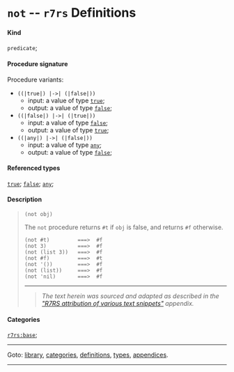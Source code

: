 

<a id='definition__r7rs__not'></a>

# `not` -- `r7rs` Definitions


#### Kind

`predicate`;


#### Procedure signature

Procedure variants:
 * `((|true|) |->| (|false|))`
   * input: a value of type [`true`](../../r7rs/types/true.md#type__r7rs__true);
   * output: a value of type [`false`](../../r7rs/types/false.md#type__r7rs__false);
 * `((|false|) |->| (|true|))`
   * input: a value of type [`false`](../../r7rs/types/false.md#type__r7rs__false);
   * output: a value of type [`true`](../../r7rs/types/true.md#type__r7rs__true);
 * `((|any|) |->| (|false|))`
   * input: a value of type [`any`](../../r7rs/types/any.md#type__r7rs__any);
   * output: a value of type [`false`](../../r7rs/types/false.md#type__r7rs__false);


#### Referenced types

[`true`](../../r7rs/types/true.md#type__r7rs__true);
[`false`](../../r7rs/types/false.md#type__r7rs__false);
[`any`](../../r7rs/types/any.md#type__r7rs__any);


#### Description

> ````
> (not obj)
> ````
> 
> 
> The `not` procedure returns `#t` if `obj` is false, and returns
> `#f` otherwise.
> 
> ````
> (not #t)         ===>  #f
> (not 3)          ===>  #f
> (not (list 3))   ===>  #f
> (not #f)         ===>  #t
> (not '())        ===>  #f
> (not (list))     ===>  #f
> (not 'nil)       ===>  #f
> ````
> 
> 
> ----
> > *The text herein was sourced and adapted as described in the ["R7RS attribution of various text snippets"](../../r7rs/appendices/attribution.md#appendix__r7rs__attribution) appendix.*


#### Categories

[`r7rs:base`](../../r7rs/categories/r7rs_3a_base.md#category__r7rs__r7rs_3a_base);

----

Goto: [library](../../r7rs/_index.md#library__r7rs), [categories](../../r7rs/categories/_index.md#toc__r7rs__categories), [definitions](../../r7rs/definitions/_index.md#toc__r7rs__definitions), [types](../../r7rs/types/_index.md#toc__r7rs__types), [appendices](../../r7rs/appendices/_index.md#toc__r7rs__appendices).

----

